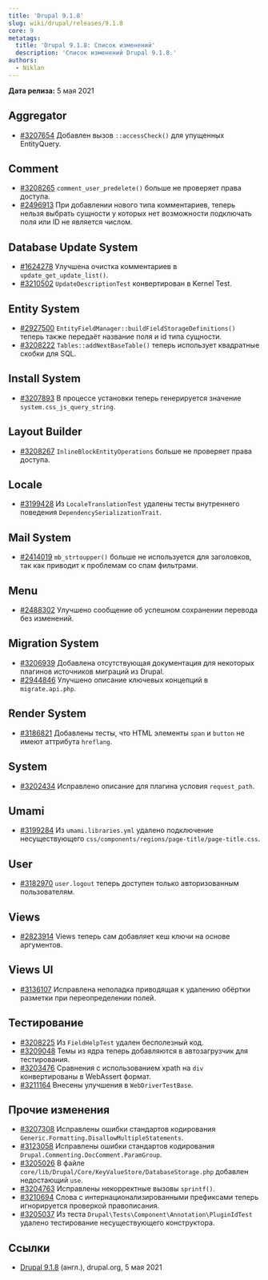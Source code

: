 ```yaml
---
title: 'Drupal 9.1.8'
slug: wiki/drupal/releases/9.1.8
core: 9
metatags:
  title: 'Drupal 9.1.8: Список изменений'
  description: 'Список изменений Drupal 9.1.8.'
authors:
  - Niklan
---
```


**Дата релиза:** 5 мая 2021

## Aggregator

* [#3207654](https://www.drupal.org/project/drupal/issues/3207654) Добавлен вызов `::accessCheck()` для упущенных EntityQuery.

## Comment

* [#3208265](https://www.drupal.org/project/drupal/issues/3208265) `comment_user_predelete()` больше не проверяет права доступа.
* [#2496913](https://www.drupal.org/project/drupal/issues/2496913) При добавлении нового типа комментариев, теперь нельзя выбрать сущности у которых нет возможности подключать поля или ID не является числом.

## Database Update System

* [#1624278](https://www.drupal.org/project/drupal/issues/1624278) Улучшена очистка комментариев в `update_get_update_list()`.
* [#3210502](https://www.drupal.org/project/drupal/issues/3210502) `UpdateDescriptionTest` конвертирован в Kernel Test.

## Entity System

* [#2927500](https://www.drupal.org/project/drupal/issues/2927500) `EntityFieldManager::buildFieldStorageDefinitions()` теперь также передаёт название поля и id типа сущности.
* [#3208222](https://www.drupal.org/project/drupal/issues/3208222) `Tables::addNextBaseTable()` теперь использует квадратные скобки для SQL.

## Install System

* [#3207893](https://www.drupal.org/project/drupal/issues/3207893) В процессе установки теперь генерируется значение `system.css_js_query_string`.

## Layout Builder

* [#3208267](https://www.drupal.org/project/drupal/issues/3208267) `InlineBlockEntityOperations` больше не проверяет права доступа.

## Locale

* [#3199428](https://www.drupal.org/project/drupal/issues/3199428) Из `LocaleTranslationTest` удалены тесты внутреннего поведения `DependencySerializationTrait`.

## Mail System

* [#2414019](https://www.drupal.org/project/drupal/issues/2414019) `mb_strtoupper()` больше не используется для заголовков, так как приводит к проблемам со спам фильтрами.

## Menu

* [#2488302](https://www.drupal.org/project/drupal/issues/2488302) Улучшено сообщение об успешном сохранении перевода без изменений.

## Migration System

* [#3206939](https://www.drupal.org/project/drupal/issues/3206939) Добавлена отсутствующая документация для некоторых плагинов источников миграций из Drupal.
* [#2944846](https://www.drupal.org/project/drupal/issues/2944846) Улучшено описание ключевых концепций в `migrate.api.php`.

## Render System

* [#3186821](https://www.drupal.org/project/drupal/issues/3186821) Добавлены тесты, что HTML элементы `span` и `button` не имеют аттрибута `hreflang`.

## System

* [#3202434](https://www.drupal.org/project/drupal/issues/3202434) Исправлено описание для плагина условия `request_path`.

## Umami

* [#3199284](https://www.drupal.org/project/drupal/issues/3199284) Из `umami.libraries.yml` удалено подключение несуществующего `css/components/regions/page-title/page-title.css`.

## User

* [#3182970](https://www.drupal.org/project/drupal/issues/3182970) `user.logout` теперь доступен только авторизованным пользователям.

## Views

* [#2823914](https://www.drupal.org/project/drupal/issues/2823914) Views теперь сам добавляет кеш ключи на основе аргументов.

## Views UI

* [#3136107](https://www.drupal.org/project/drupal/issues/3136107) Исправлена неполадка приводящая к удалению обёртки разметки при переопределении полей.

## Тестирование

* [#3208225](https://www.drupal.org/project/drupal/issues/3208225) Из `FieldHelpTest` удален бесполезный код.
* [#3209048](https://www.drupal.org/project/drupal/issues/3209048) Темы из ядра теперь добавляются в автозагрузчик для тестирования.
* [#3203476](https://www.drupal.org/project/drupal/issues/3203476) Сравнения с использованием xpath на `div` конвертированы в WebAssert формат.
* [#3211164](https://www.drupal.org/project/drupal/issues/3211164) Внесены улучшения в `WebDriverTestBase`.

## Прочие изменения

* [#3207308](https://www.drupal.org/project/drupal/issues/3207308) Исправлены ошибки стандартов кодирования `Generic.Formatting.DisallowMultipleStatements`.
* [#3123058](https://www.drupal.org/project/drupal/issues/3123058) Исправлены ошибки стандартов кодирования `Drupal.Commenting.DocComment.ParamGroup`.
* [#3205026](https://www.drupal.org/project/drupal/issues/3205026) В файле `core/lib/Drupal/Core/KeyValueStore/DatabaseStorage.php` добавлен недостающий `use`.
* [#3204763](https://www.drupal.org/project/drupal/issues/3204763) Исправлены некорректные вызовы `sprintf()`.
* [#3210694](https://www.drupal.org/project/drupal/issues/3210694) Слова с интернационализированными префиксами теперь игнорируется проверкой правописания.
* [#3205037](https://www.drupal.org/project/drupal/issues/3205037) Из теста `Drupal\Tests\Component\Annotation\PluginIdTest` удалено тестирование несуществующего конструктора.

## Ссылки

- [Drupal 9.1.8](https://www.drupal.org/project/drupal/releases/9.1.8) (англ.), drupal.org, 5 мая 2021
